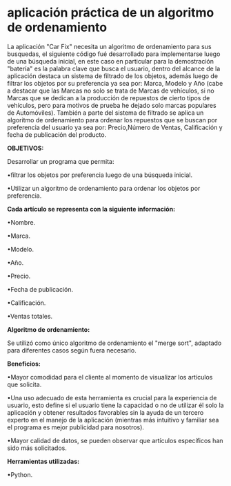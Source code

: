 
# aplicación práctica de un algoritmo de ordenamiento



La aplicación "Car Fix" necesita un algoritmo de ordenamiento para sus busquedas, el siguiente código fué desarrollado para implementarse luego de una búsqueda inicial, en este caso en particular para la demostración "batería" es la palabra clave que busca el usuario, dentro del alcance de la aplicación destaca un sistema de filtrado de los objetos, además luego de filtrar los objetos por su preferencia ya sea por: Marca, Modelo y Año (cabe a destacar que las Marcas no solo se trata de Marcas de vehículos, si no Marcas que se dedican a la producción de repuestos de cierto tipos de vehículos, pero para motivos de prueba he dejado solo marcas populares de Automóviles). También a parte del sistema de filtrado se aplica un algoritmo de ordenamiento para ordenar los repuestos que se buscan por preferencia del usuario ya sea por: Precio,Número de Ventas, Calificación y fecha de publicación del producto.

**OBJETIVOS:**

Desarrollar un programa que permita:

•filtrar los objetos por preferencia luego de una búsqueda inicial.

•Utilizar un algoritmo de ordenamiento para ordenar los objetos por preferencia.

**Cada artículo se representa con la siguiente información:**

•Nombre.

•Marca.

•Modelo.

•Año.

•Precio.

•Fecha de publicación.

•Calificación.

•Ventas totales.

**Algoritmo de ordenamiento:**

Se utilizó como único algoritmo de ordenamiento el "merge sort", adaptado para diferentes casos según fuera necesario.

**Beneficios:**

•Mayor comodidad para el cliente al momento de visualizar los artículos que solicita.

•Una uso adecuado de esta herramienta es crucial para la experiencia de usuario, esto define si el usuario tiene la capacidad o no de utilizar él solo la aplicación y obtener resultados favorables sin la ayuda de un tercero experto en el manejo de la aplicación (mientras más intuitivo y familiar sea el programa es mejor publicidad para nosotros).

•Mayor calidad de datos, se pueden observar que artículos específicos han sido más solicitados.

**Herramientas utilizadas:**

•Python.
